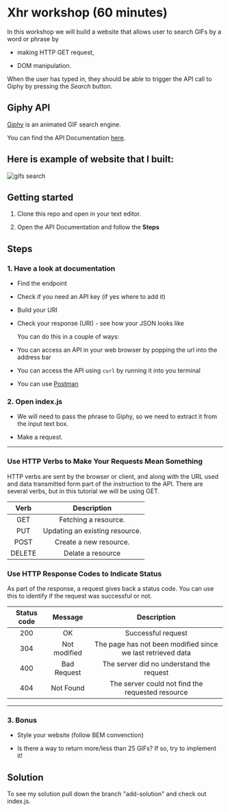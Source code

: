 # Xhr workshop (60 minutes)

In this workshop we will build a website that allows user to search GIFs by a word or phrase by

- making HTTP GET request,

- DOM manipulation.

When the user has typed in, they should be able to trigger the API call to Giphy by pressing the *Search* button.

## Giphy API

[Giphy](http://api.giphy.com/) is an animated GIF search engine.

You can find the API Documentation [here](https://github.com/Giphy/GiphyAPI).

Here is example of website that I built:
---

![gifs search](https://cloud.githubusercontent.com/assets/10700103/23332473/eef965fc-fb71-11e6-9e8e-d9cf090e9167.png) 

## Getting started

1. Clone this repo and open in your text editor.

2. Open the API Documentation and follow the **Steps**

## Steps

### 1. Have a look at documentation

- Find the endpoint

- Check if you need an API key (if yes where to add it)

- Build your URI

- Check your response (URI) - see how your JSON looks like

  You can do this in a couple of ways: 
  
 - You can access an API in your web browser by popping the url into the address bar
 
 - You can access the API using ```curl``` by running it into you terminal
 
 - You can use [Postman]()

### 2. Open index.js  

- We will need to pass the phrase to Giphy, so we need to extract it from the input text box.

- Make a request.

---

###  Use HTTP Verbs to Make Your Requests Mean Something

HTTP verbs are sent by the browser or client, and along with the URL used and data transmitted form part of the instruction to the API. There are several verbs, but in this tutorial we will be using GET. 

| Verb   | Description                    |
|:------:|:------------------------------:|
| GET    | Fetching a resource.           |
| PUT    | Updating an existing resource. |
| POST   | Create a new resource.         |
| DELETE | Delate a resource              |

### Use HTTP Response Codes to Indicate Status

As part of the response, a request gives back a status code. You can use this to identify if the request was successful or not.

| Status code  | Message        | Description                                                 |
|:------------:|:--------------:|:-----------------------------------------------------------:|
| 200          | OK             | Successful request                                          |
| 304          | Not modified   | The page has not been modified since we last retrieved data |
| 400          | Bad Request    | The server did no understand the request                    |
| 404          | Not Found      | The server could not find the requested resource            |

---

### 3. Bonus

 - Style your website (follow BEM convenction)

 - Is there a way to return more/less than 25 GIFs? If so, try to implement it!

## Solution

To see my solution pull down the branch "add-solution" and check out index.js.
